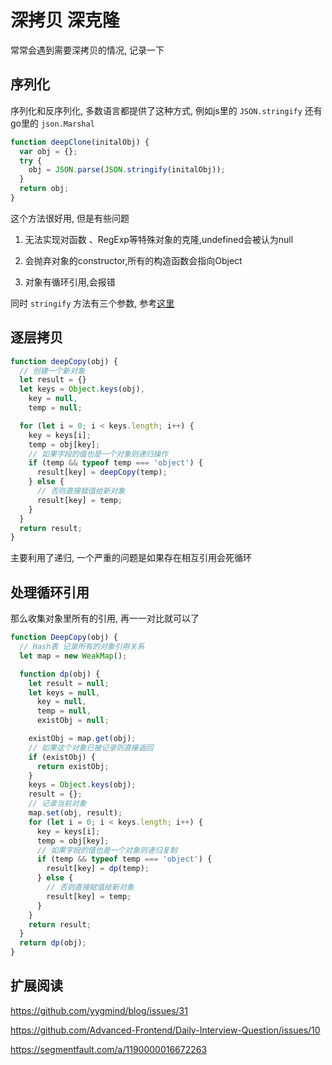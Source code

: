 <!--
Created: Mon Aug 26 2019 15:15:20 GMT+0800 (China Standard Time)
Modified: Fri Apr 10 2020 16:39:54 GMT+0800 (China Standard Time)
-->

# 深拷贝 深克隆

常常会遇到需要深拷贝的情况, 记录一下

## 序列化

序列化和反序列化, 多数语言都提供了这种方式, 例如js里的 `JSON.stringify` 还有go里的 `json.Marshal` 

``` js
function deepClone(initalObj) {
  var obj = {};
  try {
    obj = JSON.parse(JSON.stringify(initalObj));
  }
  return obj;
}
```

这个方法很好用, 但是有些问题

1. 无法实现对函数 、RegExp等特殊对象的克隆,undefined会被认为null

2. 会抛弃对象的constructor,所有的构造函数会指向Object

3. 对象有循环引用,会报错

同时 `stringify` 方法有三个参数, 参考[这里](https://juejin.im/entry/5994eca0f265da2495176c23)

## 逐层拷贝

``` js
function deepCopy(obj) {
  // 创建一个新对象
  let result = {}
  let keys = Object.keys(obj),
    key = null,
    temp = null;

  for (let i = 0; i < keys.length; i++) {
    key = keys[i];
    temp = obj[key];
    // 如果字段的值也是一个对象则递归操作
    if (temp && typeof temp === 'object') {
      result[key] = deepCopy(temp);
    } else {
      // 否则直接赋值给新对象
      result[key] = temp;
    }
  }
  return result;
}
```

主要利用了递归, 一个严重的问题是如果存在相互引用会死循环

## 处理循环引用

那么收集对象里所有的引用, 再一一对比就可以了

``` js
function DeepCopy(obj) {
  // Hash表 记录所有的对象引用关系
  let map = new WeakMap();

  function dp(obj) {
    let result = null;
    let keys = null,
      key = null,
      temp = null,
      existObj = null;

    existObj = map.get(obj);
    // 如果这个对象已被记录则直接返回
    if (existObj) {
      return existObj;
    }
    keys = Object.keys(obj);
    result = {};
    // 记录当前对象
    map.set(obj, result);
    for (let i = 0; i < keys.length; i++) {
      key = keys[i];
      temp = obj[key];
      // 如果字段的值也是一个对象则递归复制
      if (temp && typeof temp === 'object') {
        result[key] = dp(temp);
      } else {
        // 否则直接赋值给新对象
        result[key] = temp;
      }
    }
    return result;
  }
  return dp(obj);
}
```

## 扩展阅读

https://github.com/yygmind/blog/issues/31

https://github.com/Advanced-Frontend/Daily-Interview-Question/issues/10

https://segmentfault.com/a/1190000016672263

